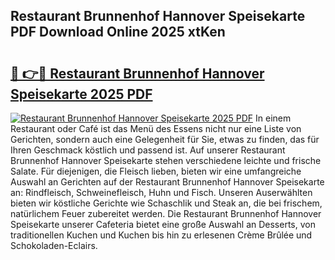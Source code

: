 ## Restaurant Brunnenhof Hannover Speisekarte PDF Download Online 2025 xtKen

# <h2><a href="http://gc8mzt3.nevu.top/?p=Restaurant+Brunnenhof+Hannover+Speisekarte">🔗 👉🔴 Restaurant Brunnenhof Hannover Speisekarte 2025 PDF</a></h2>

[![Restaurant Brunnenhof Hannover Speisekarte 2025 PDF](https://i.imgur.com/dBaPXMq.png)](http://gc8mzt3.nevu.top/?p=Restaurant+Brunnenhof+Hannover+Speisekarte)
In einem Restaurant oder Café ist das Menü des Essens nicht nur eine Liste von Gerichten, sondern auch eine Gelegenheit für Sie, etwas zu finden, das für Ihren Geschmack köstlich und passend ist. Auf unserer Restaurant Brunnenhof Hannover Speisekarte stehen verschiedene leichte und frische Salate. Für diejenigen, die Fleisch lieben, bieten wir eine umfangreiche Auswahl an Gerichten auf der Restaurant Brunnenhof Hannover Speisekarte an: Rindfleisch, Schweinefleisch, Huhn und Fisch. Unseren Auserwählten bieten wir köstliche Gerichte wie Schaschlik und Steak an, die bei frischem, natürlichem Feuer zubereitet werden. Die Restaurant Brunnenhof Hannover Speisekarte unserer Cafeteria bietet eine große Auswahl an Desserts, von traditionellen Kuchen und Kuchen bis hin zu erlesenen Crème Brûlée und Schokoladen-Eclairs.
